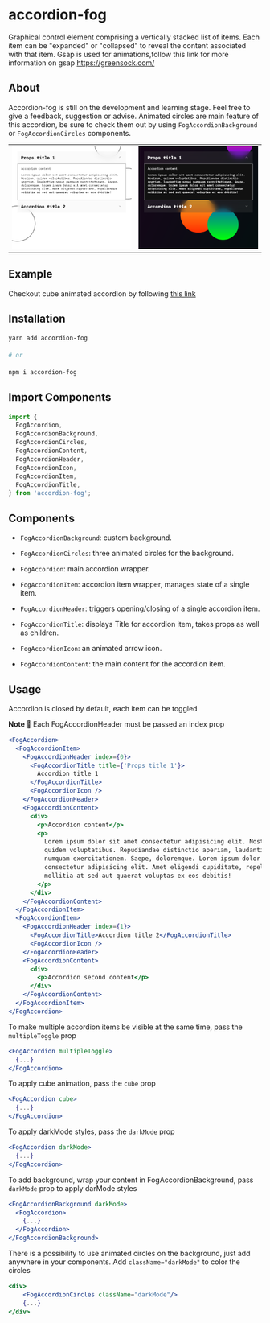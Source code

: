 # accordion-fog

Graphical control element comprising a vertically stacked list of items. Each item can be "expanded" or "collapsed" to reveal the content associated with that item. Gsap is used for animations,follow this link for more information on gsap https://greensock.com/

## About

Accordion-fog is still on the development and learning stage. Feel free to give a feedback, suggestion or advise. Animated circles are main feature of this accordion, be sure to check them out by using `FogAccordionBackground` or `FogAccordionCircles` components.

<table>
    <td><img src="/screen-light.png" alt='screen-light'/></td>
    <td><img src="/screen-dark.png" alt='screen-dark'/></td>
</table>

## Example

Checkout cube animated accordion by following <a href="https://juliatiunova.github.io/accordion-fog/" title="accordion-fog" target="_blank">this link</a>

## Installation

```sh
yarn add accordion-fog

# or

npm i accordion-fog
```

## Import Components

```jsx
import {
  FogAccordion,
  FogAccordionBackground,
  FogAccordionCircles,
  FogAccordionContent,
  FogAccordionHeader,
  FogAccordionIcon,
  FogAccordionItem,
  FogAccordionTitle,
} from 'accordion-fog';
```

## Components

- `FogAccordionBackground`: custom background.

- `FogAccordionCircles`: three animated circles for the background.

- `FogAccordion`: main accordion wrapper.

- `FogAccordionItem`: accordion item wrapper, manages state of a single item.

- `FogAccordionHeader`: triggers opening/closing of a single accordion item.

- `FogAccordionTitle`: displays Title for accordion item, takes props as well as children.

- `FogAccordionIcon`: an animated arrow icon.

- `FogAccordionContent`: the main content for the accordion item.

## Usage

Accordion is closed by default, each item can be toggled

**Note 🚨** Each FogAccordionHeader must be passed an index prop

```jsx
<FogAccordion>
  <FogAccordionItem>
    <FogAccordionHeader index={0}>
      <FogAccordionTitle title={'Props title 1'}>
        Accordion title 1
      </FogAccordionTitle>
      <FogAccordionIcon />
    </FogAccordionHeader>
    <FogAccordionContent>
      <div>
        <p>Accordion content</p>
        <p>
          Lorem ipsum dolor sit amet consectetur adipisicing elit. Nostrum,
          quidem voluptatibus. Repudiandae distinctio aperiam, laudantium sequi
          numquam exercitationem. Saepe, doloremque. Lorem ipsum dolor sit amet
          consectetur adipisicing elit. Amet eligendi cupiditate, repellendus
          mollitia at sed aut quaerat voluptas ex eos debitis!
        </p>
      </div>
    </FogAccordionContent>
  </FogAccordionItem>
  <FogAccordionItem>
    <FogAccordionHeader index={1}>
      <FogAccordionTitle>Accordion title 2</FogAccordionTitle>
      <FogAccordionIcon />
    </FogAccordionHeader>
    <FogAccordionContent>
      <div>
        <p>Accordion second content</p>
      </div>
    </FogAccordionContent>
  </FogAccordionItem>
</FogAccordion>
```

To make multiple accordion items be visible at the same time, pass the `multipleToggle` prop

```jsx
<FogAccordion multipleToggle>
  {...}
</FogAccordion>
```

To apply cube animation, pass the `cube` prop

```jsx
<FogAccordion cube>
  {...}
</FogAccordion>
```

To apply darkMode styles, pass the `darkMode` prop

```jsx
<FogAccordion darkMode>
  {...}
</FogAccordion>
```

To add background, wrap your content in FogAccordionBackground, pass `darkMode` prop to apply darMode styles

```jsx
<FogAccordionBackground darkMode>
  <FogAccordion>
    {...}
  </FogAccordion>
</FogAccordionBackground>
```

There is a possibility to use animated circles on the background, just add <FogAccordionCircles /> anywhere in your components. Add `className="darkMode"` to color the circles

```jsx
<div>
    <FogAccordionCircles className="darkMode"/>
    {...}
</div>
```
